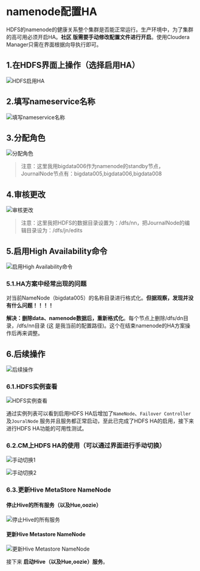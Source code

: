 namenode配置HA
================================================================================
HDFS的namenode的健康关系整个集群是否能正常运行。生产环境中，为了集群的高可用必须开启HA。**社区
版需要手动修改配置文件进行开启**。使用Cloudera Manager只需在界面根据向导执行即可。

## 1.在HDFS界面上操作（选择启用HA）

![HDFS启用HA](img/23.png)

## 2.填写nameservice名称

![填写nameservice名称](img/24.png)

## 3.分配角色

![分配角色](img/25.png)

> 注意：这里我用bigdata006作为namenode的standby节点，JournalNode节点有：bigdata005,bigdata006,bigdata008

## 4.审核更改

![审核更改](img/26.png)

> 注意：这里我把HDFS的数据目录设置为：/dfs/nn，把JournalNode的编辑目录设为：/dfs/jn/edits

## 5.启用High Availability命令

![启用High Availability命令](img/28.png)

### 5.1.HA方案中经常出现的问题
对当前NameNode（bigdata005）的名称目录进行格式化。**但据观察，发现并没有什么问题！！！！**

**解决：删除data、namenode数据后，重新格式化**。每个节点上删除/dfs/dn目录，/dfs/nn目录 (这
是我当前的配置路径)。这个在结束namenode的HA方案操作后再来调整。

## 6.后续操作 

![后续操作](img/29.png)

### 6.1.HDFS实例查看

![HDFS实例查看](img/30.png)

通过实例列表可以看到启用HDFS HA后增加了`NameNode`、`Failover Controller`及`JouralNode`
服务并且服务都正常启动，至此已完成了HDFS HA的启用，接下来进行HDFS HA功能的可用性测试。

### 6.2.CM上HDFS HA的使用（可以通过界面进行手动切换）

![手动切换1](img/31.png)

![手动切换2](img/32.png)

### 6.3.更新Hive MetaStore NameNode

#### 停止Hive的所有服务（以及Hue,oozie）

![停止Hive的所有服务](img/33.png)

#### 更新Hive Metastore NameNode

![更新Hive Metastore NameNode](img/34.png)

接下来 **启动Hive（以及Hue,oozie）服务**。